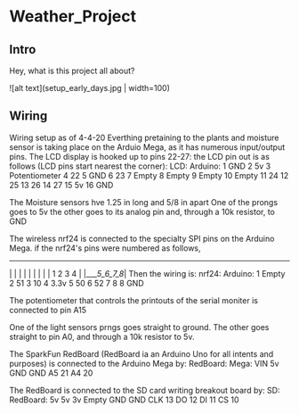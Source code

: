 # Weather_Project

## Intro

Hey, what is this project all about?

![alt text](setup_early_days.jpg | width=100)

## Wiring

Wiring setup as of 4-4-20
Everthing pretaining to the plants and moisture sensor is taking place on the Arduio Mega, as it has numerous input/output pins.
The LCD display is hooked up to pins 22-27:
the LCD pin out is as follows (LCD pins start nearest the corner):
LCD:  Arduino:
1     GND
2     5v
3     Potentiometer
4     22
5     GND
6     23
7     Empty
8     Empty
9     Empty
10    Empty
11    24
12    25
13    26
14    27
15    5v
16    GND

The Moisture sensors hve 1.25 in long and 5/8 in apart
One of the prongs goes to 5v the other goes to its analog pin and, through a 10k resistor, to GND

The wireless nrf24 is connected to the specialty SPI pins on the Arduino Mega. 
if the nrf24's pins were numbered as follows,
 ____________
|            |
|            |
|            |
|            |
|    1 2 3 4 |
|____5_6_7_8_|
Then the wiring is:
nrf24: Arduino:
1      Empty
2      51
3      10
4      3.3v
5      50
6      52
7      8
8      GND

The potentiometer that controls the printouts of the serial moniter is connected to pin A15

One of the light sensors prngs goes straight to ground. The other goes straight to pin A0, and through a 10k resistor to 5v.

The SparkFun RedBoard (RedBoard ia an Arduino Uno for all intents and purposes) is connected to the Arduino Mega by:
RedBoard: Mega:
VIN       5v
GND       GND
A5        21
A4        20

The RedBoard is connected to the SD card writing breakout board by:
SD:  RedBoard:
5v   5v
3v   Empty
GND  GND
CLK 13
DO  12
DI  11
CS  10

